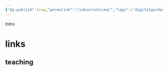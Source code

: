 ```yaml
---
{"dg-publish":true,"permalink":"/inbox/noticed/","tags":["digitalgarden"]}
---
```


Intro

# links

## teaching


